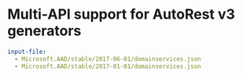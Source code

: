 # Multi-API support for AutoRest v3 generators

``` yaml $(enable-multi-api)
input-file:
  - Microsoft.AAD/stable/2017-06-01/domainservices.json
  - Microsoft.AAD/stable/2017-01-01/domainservices.json
```
